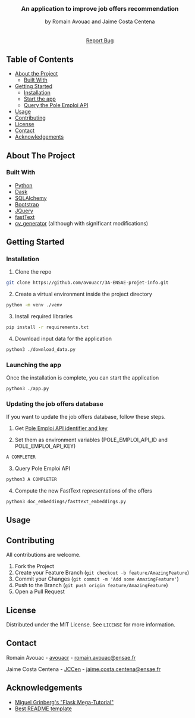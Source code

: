 <!-- PROJECT LOGO -->
<br />
<p align="center">

  <h3 align="center">An application to improve job offers recommendation</h3>

  <p align="center">
    by Romain Avouac and Jaime Costa Centena
    <br />
    <br />
    <br />
    <a href="https://github.com/avouacr/3A-ENSAE-projet-info/issues">Report Bug</a>
  </p>
</p>



<!-- TABLE OF CONTENTS -->
## Table of Contents

* [About the Project](#about-the-project)
  * [Built With](#built-with)
* [Getting Started](#getting-started)
  * [Installation](#installation)
  * [Start the app](#start-app)
  * [Query the Pole Emploi API](#query-api)
* [Usage](#usage)
* [Contributing](#contributing)
* [License](#license)
* [Contact](#contact)
* [Acknowledgements](#acknowledgements)



<!-- ABOUT THE PROJECT -->
## About The Project



### Built With

* [Python](https://python.org)
* [Dask](https://dask.org/)
* [SQLAlchemy](https://www.sqlalchemy.org/)
* [Bootstrap](https://getbootstrap.com)
* [JQuery](https://jquery.com)
* [fastText](https://github.com/facebookresearch/fastText/tree/master/python)
* [cv_generator](https://github.com/davidalvarezdlt/) (allthough with significant modifications)




<!-- GETTING STARTED -->
## Getting Started

### Installation

1. Clone the repo
```sh
git clone https://github.com/avouacr/3A-ENSAE-projet-info.git
```
2. Create a virtual environment inside the project directory
```sh
python -m venv ./venv
```
3. Install required libraries
```sh
pip install -r requirements.txt
```
4. Download input data for the application
```sh
python3 ./download_data.py
```

### Launching the app

Once the installation is complete, you can start the application
```sh
python3 ./app.py
```

### Updating the job offers database

If you want to update the job offers database, follow these steps.

1. Get  [Pole Emploi API identifier and key](https://www.emploi-store-dev.fr/portail-developpeur-cms/home/catalogue-des-api/documentation-des-api/utiliser-les-api.html)

2. Set them as environment variables (POLE_EMPLOI_API_ID and POLE_EMPLOI_API_KEY)
```sh
A COMPLETER
```

3. Query Pole Emploi API
```sh
python3 A COMPLETER
```

4. Compute the new FastText representations of the offers 
```sh
python3 doc_embeddings/fasttext_embeddings.py
```


<!-- USAGE -->
## Usage


<!-- CONTRIBUTING -->
## Contributing

All contributions are welcome.

1. Fork the Project
2. Create your Feature Branch (`git checkout -b feature/AmazingFeature`)
3. Commit your Changes (`git commit -m 'Add some AmazingFeature'`)
4. Push to the Branch (`git push origin feature/AmazingFeature`)
5. Open a Pull Request



<!-- LICENSE -->
## License

Distributed under the MIT License. See `LICENSE` for more information.



<!-- CONTACT -->
## Contact

Romain Avouac - [avouacr](https://github.com/avouacr) - romain.avouac@ensae.fr

Jaime Costa Centena - [JCCen](https://github.com/JCCen) - jaime.costa.centena@ensae.fr 


<!-- ACKNOWLEDGEMENTS -->
## Acknowledgements
* [Miguel Grinberg's "Flask Mega-Tutorial"](https://blog.miguelgrinberg.com/post/the-flask-mega-tutorial-part-i-hello-world)
* [Best README template](https://github.com/othneildrew/Best-README-Template)

